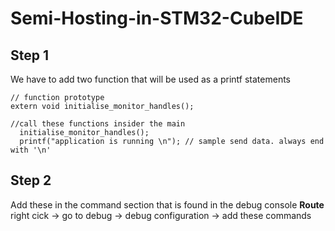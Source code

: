 # Semi-Hosting-in-STM32-CubeIDE

## Step 1
We have to add two function that will be used as a printf statements
```
// function prototype
extern void initialise_monitor_handles();

//call these functions insider the main
  initialise_monitor_handles();
  printf("application is running \n"); // sample send data. always end with '\n'
```
## Step 2
Add these in the command section that is found in the debug console
**Route**
right cick -> go to debug -> debug configuration -> add these commands

